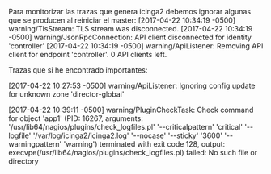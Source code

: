 Para monitorizar las trazas que genera icinga2 debemos ignorar algunas que se producen al reiniciar el master:
[2017-04-22 10:34:19 -0500] warning/TlsStream: TLS stream was disconnected.
[2017-04-22 10:34:19 -0500] warning/JsonRpcConnection: API client disconnected for identity 'controller'
[2017-04-22 10:34:19 -0500] warning/ApiListener: Removing API client for endpoint 'controller'. 0 API clients left.




Trazas que si he encontrado importantes:

[2017-04-22 10:27:53 -0500]  warning/ApiListener: Ignoring config update for unknown zone 'director-global'

[2017-04-22 10:39:11 -0500] warning/PluginCheckTask: Check command for object 'app1' (PID: 16267, arguments: '/usr/lib64/nagios/plugins/check_logfiles.pl' '--criticalpattern' 'critical' '--logfile' '/var/log/icinga2/icinga2.log' '--nocase' '--sticky' '3600' '--warningpattern' 'warning') terminated with exit code 128, output: execvpe(/usr/lib64/nagios/plugins/check_logfiles.pl) failed: No such file or directory
